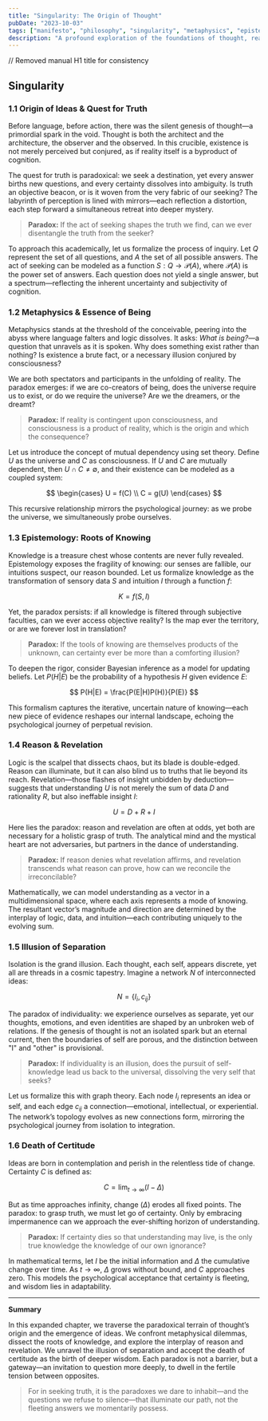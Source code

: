 ```yaml
---
title: "Singularity: The Origin of Thought"
pubDate: "2023-10-03"
tags: ["manifesto", "philosophy", "singularity", "metaphysics", "epistemology"]
description: "A profound exploration of the foundations of thought, reality, and knowledge—delving into paradoxes, metaphysical dilemmas, and the epistemological labyrinths that shape existence."
---
```


// Removed manual H1 title for consistency

## Singularity

### 1.1 Origin of Ideas & Quest for Truth

Before language, before action, there was the silent genesis of thought—a primordial spark in the void. Thought is both the architect and the architecture, the observer and the observed. In this crucible, existence is not merely perceived but conjured, as if reality itself is a byproduct of cognition.

The quest for truth is paradoxical: we seek a destination, yet every answer births new questions, and every certainty dissolves into ambiguity. Is truth an objective beacon, or is it woven from the very fabric of our seeking? The labyrinth of perception is lined with mirrors—each reflection a distortion, each step forward a simultaneous retreat into deeper mystery.

> **Paradox:** If the act of seeking shapes the truth we find, can we ever disentangle the truth from the seeker?

To approach this academically, let us formalize the process of inquiry. Let $Q$ represent the set of all questions, and $A$ the set of all possible answers. The act of seeking can be modeled as a function $S: Q \to \mathcal{P}(A)$, where $\mathcal{P}(A)$ is the power set of answers. Each question does not yield a single answer, but a spectrum—reflecting the inherent uncertainty and subjectivity of cognition.

### 1.2 Metaphysics & Essence of Being

Metaphysics stands at the threshold of the conceivable, peering into the abyss where language falters and logic dissolves. It asks: *What is being?*—a question that unravels as it is spoken. Why does something exist rather than nothing? Is existence a brute fact, or a necessary illusion conjured by consciousness?

We are both spectators and participants in the unfolding of reality. The paradox emerges: if we are co-creators of being, does the universe require us to exist, or do we require the universe? Are we the dreamers, or the dreamt?

> **Paradox:** If reality is contingent upon consciousness, and consciousness is a product of reality, which is the origin and which the consequence?

Let us introduce the concept of mutual dependency using set theory. Define $U$ as the universe and $C$ as consciousness. If $U$ and $C$ are mutually dependent, then $U \cap C \neq \emptyset$, and their existence can be modeled as a coupled system:

$$
\begin{cases}
U = f(C) \\
C = g(U)
\end{cases}
$$

This recursive relationship mirrors the psychological journey: as we probe the universe, we simultaneously probe ourselves.

### 1.3 Epistemology: Roots of Knowing

Knowledge is a treasure chest whose contents are never fully revealed. Epistemology exposes the fragility of knowing: our senses are fallible, our intuitions suspect, our reason bounded. Let us formalize knowledge as the transformation of sensory data $S$ and intuition $I$ through a function $f$:

$$
K = f(S, I)
$$

Yet, the paradox persists: if all knowledge is filtered through subjective faculties, can we ever access objective reality? Is the map ever the territory, or are we forever lost in translation?

> **Paradox:** If the tools of knowing are themselves products of the unknown, can certainty ever be more than a comforting illusion?

To deepen the rigor, consider Bayesian inference as a model for updating beliefs. Let $P(H|E)$ be the probability of a hypothesis $H$ given evidence $E$:

$$
P(H|E) = \frac{P(E|H)P(H)}{P(E)}
$$

This formalism captures the iterative, uncertain nature of knowing—each new piece of evidence reshapes our internal landscape, echoing the psychological journey of perpetual revision.

### 1.4 Reason & Revelation

Logic is the scalpel that dissects chaos, but its blade is double-edged. Reason can illuminate, but it can also blind us to truths that lie beyond its reach. Revelation—those flashes of insight unbidden by deduction—suggests that understanding $U$ is not merely the sum of data $D$ and rationality $R$, but also ineffable insight $I$:

$$
U = D + R + I
$$

Here lies the paradox: reason and revelation are often at odds, yet both are necessary for a holistic grasp of truth. The analytical mind and the mystical heart are not adversaries, but partners in the dance of understanding.

> **Paradox:** If reason denies what revelation affirms, and revelation transcends what reason can prove, how can we reconcile the irreconcilable?

Mathematically, we can model understanding as a vector in a multidimensional space, where each axis represents a mode of knowing. The resultant vector’s magnitude and direction are determined by the interplay of logic, data, and intuition—each contributing uniquely to the evolving sum.

### 1.5 Illusion of Separation

Isolation is the grand illusion. Each thought, each self, appears discrete, yet all are threads in a cosmic tapestry. Imagine a network $N$ of interconnected ideas:

$$
N = \{I_i, c_{ij}\}
$$

The paradox of individuality: we experience ourselves as separate, yet our thoughts, emotions, and even identities are shaped by an unbroken web of relations. If the genesis of thought is not an isolated spark but an eternal current, then the boundaries of self are porous, and the distinction between "I" and "other" is provisional.

> **Paradox:** If individuality is an illusion, does the pursuit of self-knowledge lead us back to the universal, dissolving the very self that seeks?

Let us formalize this with graph theory. Each node $I_i$ represents an idea or self, and each edge $c_{ij}$ a connection—emotional, intellectual, or experiential. The network’s topology evolves as new connections form, mirroring the psychological journey from isolation to integration.

### 1.6 Death of Certitude

Ideas are born in contemplation and perish in the relentless tide of change. Certainty $C$ is defined as:

$$
C = \lim_{t \to \infty} (I - \Delta)
$$

But as time approaches infinity, change ($\Delta$) erodes all fixed points. The paradox: to grasp truth, we must let go of certainty. Only by embracing impermanence can we approach the ever-shifting horizon of understanding.

> **Paradox:** If certainty dies so that understanding may live, is the only true knowledge the knowledge of our own ignorance?

In mathematical terms, let $I$ be the initial information and $\Delta$ the cumulative change over time. As $t \to \infty$, $\Delta$ grows without bound, and $C$ approaches zero. This models the psychological acceptance that certainty is fleeting, and wisdom lies in adaptability.

---

**Summary**

In this expanded chapter, we traverse the paradoxical terrain of thought’s origin and the emergence of ideas. We confront metaphysical dilemmas, dissect the roots of knowledge, and explore the interplay of reason and revelation. We unravel the illusion of separation and accept the death of certitude as the birth of deeper wisdom. Each paradox is not a barrier, but a gateway—an invitation to question more deeply, to dwell in the fertile tension between opposites.

> For in seeking truth, it is the paradoxes we dare to inhabit—and the questions we refuse to silence—that illuminate our path, not the fleeting answers we momentarily possess.
